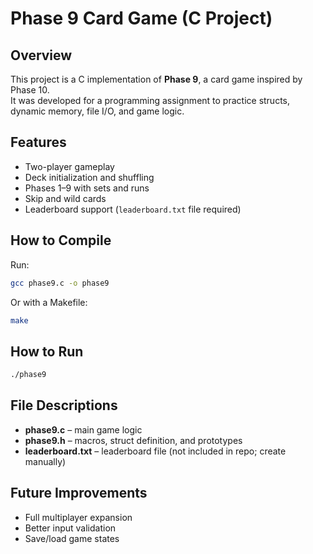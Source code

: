 # Phase 9 Card Game (C Project)

## Overview
This project is a C implementation of **Phase 9**, a card game inspired by Phase 10.  
It was developed for a programming assignment to practice structs, dynamic memory, file I/O, and game logic.

## Features
- Two-player gameplay
- Deck initialization and shuffling
- Phases 1–9 with sets and runs
- Skip and wild cards
- Leaderboard support (`leaderboard.txt` file required)

## How to Compile
Run:
```bash
gcc phase9.c -o phase9
```

Or with a Makefile:
```bash
make
```

## How to Run
```bash
./phase9
```

## File Descriptions
- **phase9.c** – main game logic
- **phase9.h** – macros, struct definition, and prototypes
- **leaderboard.txt** – leaderboard file (not included in repo; create manually)

## Future Improvements
- Full multiplayer expansion
- Better input validation
- Save/load game states
